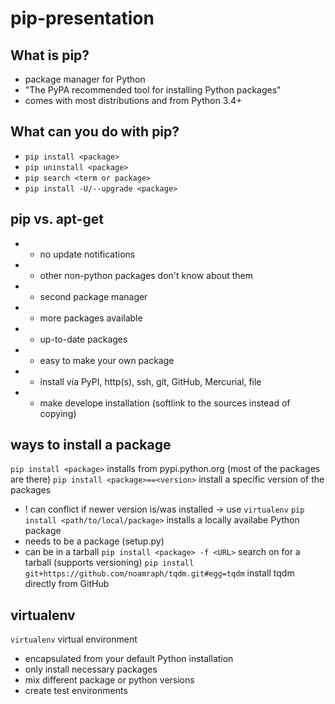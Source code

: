 pip-presentation
================

What is pip?
----
* package manager for Python
* "The PyPA recommended tool for installing Python packages"
* comes with most distributions and from Python 3.4+

What can you do with pip?
----
* `pip install <package>`
* `pip uninstall <package>`
* `pip search <term or package>`
* `pip install -U/--upgrade <package>`

pip vs. apt-get
----
- - no update notifications
- - other non-python packages don't know about them 
- - second package manager
- + more packages available
- + up-to-date packages
- + easy to make your own package
- + install via PyPI, http(s), ssh, git, GitHub, Mercurial, file
- + make develope installation (softlink to the sources instead of copying)

ways to install a package
----
`pip install <package>` installs from pypi.python.org (most of the packages are there)
`pip install <package>==<version>` install a specific version of the packages
- ! can conflict if newer version is/was installed -> use `virtualenv`
`pip install <path/to/local/package>` installs a locally availabe Python package
- needs to be a package (setup.py)
- can be in a tarball
`pip install <package> -f <URL>` search on <URL> for a <package> tarball (supports versioning)
`pip install git+https://github.com/noamraph/tqdm.git#egg=tqdm` install tqdm directly from GitHub



virtualenv
----
`virtualenv` virtual environment
- encapsulated from your default Python installation
- only install necessary packages
- mix different package or python versions 
- create test environments
